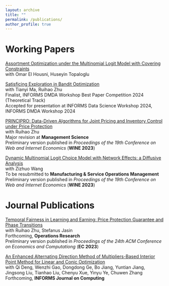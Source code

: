 ```yaml
---
layout: archive
title: ""
permalink: /publications/
author_profile: true
---
```


Working Papers
======

[Assortment Optimization under the Multinomial Logit Model with Covering Constraints](https://arxiv.org/abs/2411.10310)\
with Omar El Housni, Huseyin Topaloglu

[Satisficing Exploration in Bandit Optimization](http://arxiv.org/abs/2406.06802)\
with Tianyi Ma, Ruihao Zhu\
Finalist, INFORMS DMDA Workshop Best Paper Competition 2024 (Theoretical Track)\
Accepted for presentation at INFORMS Data Science Workshop 2024, INFORMS DMDA Workshop 2024

[PRINCIPRO: Data-Driven Algorithms for Joint Pricing and Inventory Control under Price Protection](https://papers.ssrn.com/sol3/papers.cfm?abstract_id=4511384)\
with Ruihao Zhu\
Major revision at **Management Science**\
Preliminary version published in *Proceedings of the 19th Conference on Web and Internet Economics* (**WINE 2023**)

[Dynamic Multinomial Logit Choice Model with Network Effects: a Diffusive Analysis](https://papers.ssrn.com/sol3/papers.cfm?abstract_id=3939717)\
with Zizhuo Wang\
To be resubmitted to **Manufacturing & Service Operations Management**\
Preliminary version published in *Proceedings of the 19th Conference on Web and Internet Economics* (**WINE 2023**)

Journal Publications
======

[Temporal Fairness in Learning and Earning: Price Protection Guarantee and Phase Transitions](https://papers.ssrn.com/sol3/papers.cfm?abstract_id=4265182)\
with Ruihao Zhu, Stefanus Jasin\
Forthcoming, **Operations Research**\
Preliminary version published in *Proceedings of the 24th ACM Conference on Economics and Computationg* (**EC 2023**)

[An Enhanced Alternating Direction Method of Multipliers-Based Interior Point Method for Linear and Conic Optimization](https://arxiv.org/abs/2209.01793)\
with Qi Deng, Wenzhi Gao, Dongdong Ge, Bo Jiang, Yuntian Jiang, Jingsong Liu, Tianhao Liu, Chenyu Xue, Yinyu Ye, Chuwen Zhang\
Forthcoming, **INFORMS Journal on Computing**



